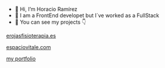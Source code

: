 - 👋 Hi, I’m Horacio Ramírez
- 💼 I am a FrontEnd developet but I´ve worked as a FullStack
- 👀 You can see my projects 👇

[erojasfisioterapia.es](https://erojasfisioterapia.es)

[espaciovitale.com](https://espaciovitale.com)

[my portfolio](https://rb.gy/wkzbft)



<!---
horaciogithub/horaciogithub is a ✨ special ✨ repository because its `README.md` (this file) appears on your GitHub profile.
You can click the Preview link to take a look at your changes.
--->

